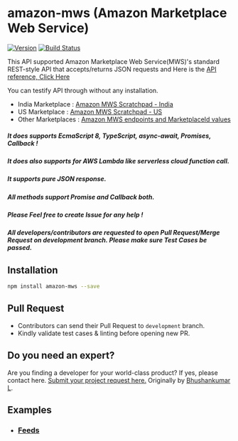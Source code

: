 # amazon-mws (Amazon Marketplace Web Service)
[![Version](https://img.shields.io/npm/v/amazon-mws.svg)](https://www.npmjs.org/package/amazon-mws)
[![Build Status](https://travis-ci.org/bhushankumarl/amazon-mws.svg?branch=master)](https://travis-ci.org/bhushankumarl/amazon-mws)

This API supported Amazon Marketplace Web Service(MWS)'s standard REST-style API that accepts/returns JSON requests and Here is the [API reference, Click Here](http://docs.developer.amazonservices.com/en_IN/dev_guide/DG_IfNew.html)

You can testify API through without any installation.
* India Marketplace : [Amazon MWS Scratchpad - India](https://mws.amazonservices.in/scratchpad/index.html) 
* US Marketplace : [Amazon MWS Scratchpad - US](https://mws.amazonservices.com/scratchpad/index.html) 
* Other Marketplaces : [Amazon MWS endpoints and MarketplaceId values](https://docs.developer.amazonservices.com/en_US/dev_guide/DG_Endpoints.html)

##### It does supports EcmaScript 8, TypeScript, async-await, Promises, Callback !
##### It does also supports for AWS Lambda like serverless cloud function call.
##### It supports pure JSON response.
##### All methods support Promise and Callback both.
##### Please Feel free to create Issue for any help !
##### All developers/contributors are requested to open Pull Request/Merge Request on development branch. Please make sure Test Cases be passed.

## Installation
```bash
npm install amazon-mws --save
```

## Pull Request
- Contributors can send their Pull Request to `development` branch.
- Kindly validate test cases & linting before opening new PR.

## Do you need an expert?
Are you finding a developer for your world-class product? If yes, please contact here. [Submit your project request here.](https://goo.gl/forms/UofdG5GY5iHMoUWg2)
Originally by [Bhushankumar L](mailto:bhushankumar.lilapara@gmail.com).

## Examples
* ### [Feeds](https://fullstacktechnology.com/nodejs/amazon-mws/#feeds)